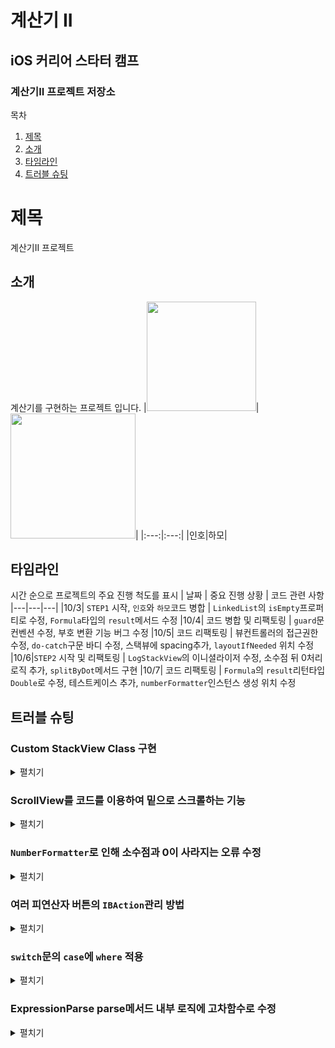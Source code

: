 # 계산기 II 

## iOS 커리어 스타터 캠프

### 계산기II 프로젝트 저장소


목차
1. [제목](#제목)
2. [소개](#소개)
3. [타임라인](#타임라인)
4. [트러블 슈팅](#트러블-슈팅)

# 제목
계산기II 프로젝트
## 소개
계산기를 구현하는 프로젝트 입니다.
|<img src="https://user-images.githubusercontent.com/71054048/188081997-a9ac5789-ddd6-4682-abb1-90d2722cf998.jpg" width=175>|<img src="https://i.imgur.com/ydRkDFq.jpg" width=200>|
|:---:|:---:|
|인호|하모|

## 타임라인
시간 순으로 프로젝트의 주요 진행 척도를 표시
| 날짜 | 중요 진행 상황 | 코드 관련 사항
|---|---|---|
|10/3| `STEP1` 시작, `인호`와 `하모`코드 병합 | `LinkedList`의 `isEmpty`프로퍼티로 수정, `Formula`타입의 `result`메서드 수정
|10/4| 코드 병합 및 리팩토링 | `guard`문 컨벤션 수정, 부호 변환 기능 버그 수정
|10/5| 코드 리팩토링 | 뷰컨트롤러의 접근권한 수정, `do-catch`구문 바디 수정, 스택뷰에 spacing추가, `layoutIfNeeded` 위치 수정
|10/6|`STEP2` 시작 및 리팩토링 | `LogStackView`의 이니셜라이저 수정, 소수점 뒤 0처리 로직 추가, `splitByDot`메서드 구현
|10/7| 코드 리팩토링 | `Formula`의 `result`리턴타입 `Double`로 수정, 테스트케이스 추가, `numberFormatter`인스턴스 생성 위치 수정

## 트러블 슈팅
### Custom StackView Class 구현
<details>
<summary>펼치기</summary>

- 커스텀한 StackView를 만들기 위해서 LogStackView 클래스를 선언하고 UIStackView를 상속받는다.
클래스 타입에서 이니셜라이저를 위임에 대한 규칙이 존재하는데

1. 지정된 이니셜라이저는 상위 클래스로 부터 지정된 이니셜라이저 구문을 호출해야 한다!!
2. 편의 이니셜라이저는 같은 클래스로 부터 다른 이니셜라이저를 호출해야만 한다.
3. 편의 이니셜라이저는 궁극적으로 지정된 이니셜라이저를 호출해야 한다.

#### UIStackView 지정된 이니셜라이저

- `init(frame: CGRect)`
    - UIView의 지정된 이니셜라이저이다. UIStackView는 UIView를 상속받고 있고 구현부를 보면 해당 이니셜라이저가 선언되어있는데 구현부에서 override가 생략되어있다고 생각을 된다.(이유 있음)
    - 지정된 프레임으로 할당된 View 객체를 초기화하고 반환하는 이니셜라이저이다.
    - 파라미터인 frame은 포인트로 측정된 View의 프레임이다. 프레임의 원점은 추가하려는 상위 뷰를 기준으로 하고 이 방법은 프레임 사각형을 사용하여 그에 따라 중심 및 경계 속성을 설정한다.
    - 프로그래밍 방식으로 View의 객체를 만드는 경우에 사용되는 UIView 클래스의 지정된 이니셜라이저이다.
    - 하위 클래스에서 재정의할 수 있고 구현 시작 시 super를 호출해야 한다.
- `init(coder: NSCoder)`
    - NSCoding 프로토콜은 해당 클래스의 인스턴스가 인코딩, 디코딩될 수 있도록 클래스가 구현해야 하는 두 가지 메서드를 선언하는데 그중 하나가  `init?(coder: NSCoder)` 이다.
    - 해당 프로토콜을 준수하는 클래스에서 프로토콜이 요구하는 이니셜라이저를 구현할 수 있는데 지정, 편의 이니셜라이저 모두 required 키워드를 붙여줘야한다.
    - 해당 이니셜라이저는 지정된 unarchiver의 데이터에서 초기화된 객체를 반환한다.
    - 인터페이스 빌더를 사용하여 인터페이스를 디자인하는 경우, nib 파일에서 view 객체를 로드할 때 해당 이니셜라이저를 사용하여 초기화한다.
    - nib 파일에 저장된 속성과 일치하도록 view의 속성을 수정한다.
    
    간단 요약하자면 첫번째 이니셜라이저는 코드로 뷰를 만들때, 두번째 이니셜라이저는 인터페이스 빌더로 뷰를 만들때라고 생각된다.
    

```swift
final class LogStackView: UIStackView {
    private let operandLabel: UILabel = {
        let label = UILabel()
        label.textColor = .white
        return label
    }()
    
    private let operatorLabel: UILabel = {
        let label = UILabel()
        label.textColor = .white
        return label
    }()
    
    init(operand: String, arithmeticOperator: String) {
        operandLabel.text = operand
        operatorLabel.text = arithmeticOperator
        super.init(arrangedSubviews: [operatorLabel, operandLabel])
        addSpacing()
    }
    
    override init(frame: CGRect) {
        super.init(frame: frame)
    }
    
    required init(coder: NSCoder) {
        super.init(coder: coder)
    }
    
    func addSpacing() {
        self.spacing = CalculatorConstant.logStackViewSpacing
    }
}
```

여기서 의문점은
`init(operand: String, arithmeticOperator: String)` 의 내부에 보면 `super.init(arrangedSubviews: [operatorLabel, operandLabel])` 를 호출하는게 보인다.
근데 해당 이니셜라이저의 구현부를 살펴보면 
```swift
public convenience init(arrangedSubviews views: [UIView])
```
편의 이니셜라이저이다.

규칙 1, 2번을 다시보면
지정된 이니셜라이저는 상위 클래스로 부터 지정된 이니셜라이저 구문을 호출해야 한다!!

편의 이니셜라이저는 같은 클래스로 부터 다른 이니셜라이저를 호출해야만 한다.
1, 2번 규칙을 정확하게 위배한다.
(이게 왜 되는 건지는 모르겠다..)

#### LogStackView 클래스의 초기화를 다양한 방법으로 구현.

첫번째는 이니셜라이저를 다 지워도 만들 수 있다!!
```swift
final class LogStackView: UIStackView {
    private let operandLabel: UILabel = {
        let label = UILabel()
        label.textColor = .white
        return label
    }()
    
    private let operatorLabel: UILabel = {
        let label = UILabel()
        label.textColor = .white
        return label
    }()
    
		func addStackView(operand: String, arithmeticOperator: String) {
        operandLabel.text = operand
        operatorLabel.text = arithmeticOperator
        
        self.addArrangedSubview(operatorLabel)
        self.addArrangedSubview(operandLabel)
        self.spacing = CalculatorConstant.logStackViewSpacing
    }

    func addSpacing() {
        self.spacing = CalculatorConstant.logStackViewSpacing
    }
}
```

모든 프로퍼티에 초기값을 제공하고 있고 초기화 구문을 제공하지 않았기 때문에 자동으로 모든 이니셜라이저를 상속받고 초기화가 가능하다!
```swift
import UIKit

final class LogStackView: UIStackView {
    private let operandLabel: UILabel = {
        let label = UILabel()
        label.textColor = .white
        return label
    }()
    
    private let operatorLabel: UILabel = {
        let label = UILabel()
        label.textColor = .white
        return label
    }()
    
    convenience init(operand: String, arithmeticOperator: String) {
        self.init(frame: .zero)
        operandLabel.text = operand
        operatorLabel.text = arithmeticOperator
        [operatorLabel, operandLabel].forEach(addArrangedSubview(_:))
        addSpacing()
    }
    
    func addSpacing() {
        self.spacing = CalculatorConstant.logStackViewSpacing
    }
}
```

위 코드에서도 지정된 이니셜라이저가 없기 때문에 자동으로 상위 클래스의 이니셜라이저를 상속받게 된다.  
클래스의 초기화 상속, 초기화 2단계 프로세스등을 공부하여 문제를 해결할 수 있었다.

</details>

### ScrollView를 코드를 이용하여 밑으로 스크롤하는 기능
<details>
<summary>펼치기</summary>

- 계산기의 연산이 추가되면서 스크롤뷰의 내부 컨텐츠가 `scrollView`의 `bounds`를 초과하게 되는데, 이때 코드를 이용하여 `scrollView`의 맨하단을 보여주는 기능을 구현했다.

```swift
private func updateLogScrollViewContentOffset() {
    logScrollView.layoutIfNeeded()
    let contentOffset = CGPoint(
        x: 0,
        y: logScrollView.contentSize.height - logScrollView.bounds.height
    )
    logScrollView.setContentOffset(contentOffset, animated: true)
}
```
    
<img src="https://i.imgur.com/1ET9LA3.jpg" width=200>

- `setContentOffset`이라는 메서드로 스크롤뷰의 `contentOffset`을 설정해주는 것인데 이때 파라미터로 `CGPoint` 즉 x, y로 얼마만큼 오프셋 시킬건지를 전달받는다.
위 예제 그림과 똑같은데, 컨텐츠뷰의 높이와 스크롤뷰의 높이를 뺀값 만큼 offSet을 적용한다.

**layoutIfNeeded()메서드 사용**
- 스크롤뷰 내에 스택뷰를 추가하면서 뷰의 업데이트가 일어나는데, 일반적으로 뷰의 업데이트는 바로 적용되는게 아니라, 다음 drawing cycle을 기다린 후에 일괄적으로 적용된다.
- 이때 뷰를 바로 업데이트 하기 위해서는 `layoutIfNeeded`메서드를 이용해야 한다.
- `layoutIfNeeded`의 호출 위치에 대해서 의문인 점이 있었는데 아래 코드의 위치에서 호출해야하고, 주석부분에서 호출하면 적용이 되지 않는다.
그 이유는 이미 새로운 stackView가 scrollView에 추가가 되었고, 추가된 뷰 높이가 반영되도록 업데이트 후에 뷰의 높이 차를 이용하여 contentOffset을 계산해야하기 때문이다.
```swift
logScrollView.layoutIfNeeded()
let contentOffset = CGPoint(
    x: 0,
    y: scrollView.contentSize.height - scrollView.bounds.height
)
//logScrollView.layoutIfNeeded()
```
</details>

### `NumberFormatter`로 인해 소수점과 0이 사라지는 오류 수정
<details>
<summary>펼치기</summary>
  
- `12.00`과 같은 숫자가 입력중일때에 numberFormatter에 적용되는 과정에서 소수점이 사라져서 `12.001`같은 입력을 못하는 문제가 있었다.
- 이를 해결하기 위해 소수점을 포함하고 있다면 정수부분과 소수부분을 분리하여, 정수부분에 대해서만 numberFormatter를 적용하도록 수정했다.
- 정수부분과 소수부분을 분리하는 코드는 `StringExtension`으로 분리하여 구현했다..
```swift
if isDotButtonTapped {
    let (integerPart, decimalPart) = operand.splitByDot()

    operandLabel.text = integerPart.formatStyleToDecimal(numberFormatter) + CalculatorConstant.dot + decimalPart
} else {
    operandLabel.text = operand.formatStyleToDecimal(numberFormatter)
}

func splitByDot() -> (String, String) {
    guard self.contains(Character(CalculatorConstant.dot)) else {
        return (self, CalculatorConstant.blank)
    }
        
    let decimalNumberComponents = self.split(separator: Character(CalculatorConstant.dot),
                                                 omittingEmptySubsequences: false)
    let integerPart = decimalNumberComponents[0].description
    let decimalPart = decimalNumberComponents[1].description
        
    return (integerPart, decimalPart)
}
```

    
</details>

### 여러 피연산자 버튼의 `IBAction`관리 방법
<details>
<summary>펼치기</summary>
    
- `하모`의 코드에서는 피연산자 버튼이 구분되어야 하는 조건에 따라 분리되어 있어서 조건을 관리하기에는 용이하지만 중복되는 코드가 여러번 등장했다. (숫자버튼, 0버튼, 00버튼, 쉼표버튼)
- `인호`의 코드에서는 피연산자 버튼을 하나의 `IBAction`에 연결한 대신, 입력이 반영되는 부분의 코드가 방대해졌다.
- 방향성이 다른 두 코드를 합치기 위해 사용한 방법은 `인호`의 코드처럼 여러 피연산자를 하나의 `IBAction`에 연결하고 `Button`의 `tag`값이용하고, 조건을 확인해야 하는 부분에서는 `하모`의 코드처럼 연산 과정에 필요한 `Bool`타입 프로퍼티를 생성해서 상대적으로 간결하게 조건을 확인할 수 있게 됐다.

```swift
private var isDotButtonTapped: Bool = false
private var isFirstInput: Bool = true
private var isCalculated: Bool = false
    
@IBAction private func operandButtonTapped(_ sender: UIButton) {
    guard !isCalculated else {
        return
    }
        
    switch sender.tag {
    case 0 where !operand.isEmpty:
        updateOperandLabel(with: sender.tag.description)
    case 1...9:
        updateOperandLabel(with: sender.tag.description)
    case 10 where !operand.isEmpty:
        updateOperandLabel(with: CalculatorConstant.doubleZero)
    ...
    default:
        return
    }
        
    isFirstInput = false
}
```
    
</details>

### `switch`문의 `case`에 `where` 적용
<details>
<summary>펼치기</summary>

   - `switch`문의 `case`에서 조건을 확인하고 싶을때, 케이스 내부에서 확인하는 대신 `where`을 적용해서 더 간결하고 가독성이 좋게 수정했다.
```swift
//기존 코드
switch sender.tag {
    case 0:
        guard !operand.isEmpty else { return }
            
        updateOperandLabel(with: sender.tag.description)
    ...
    default:
        return    
}
//수정된 코드
switch sender.tag {
    case 0 where !operand.isEmpty:
        updateOperandLabel(with: sender.tag.description)
    ...
    default:
        return
}
```
 
    
</details>

### ExpressionParse parse메서드 내부 로직에 고차함수로 수정
<details>
<summary>펼치기</summary>
       
- `input`문자열을 분석하여 `operator`과 `operand`로 분리할때, 조건문과 반복문, 배열 변수 대신 `compactMap`, `filter`, `forEach`고차함수를 사용한다.
```swift
let splitArray = componentsByOperators(from: input)
        
splitArray.compactMap { Double($0) }
          .forEach { operands.enqueue($0) }
        
splitArray.filter { $0.count == 1 }
          .compactMap { Operator(rawValue: Character($0)) }
          .forEach { arithmeticOperators.enqueue($0) }
```

</details>


